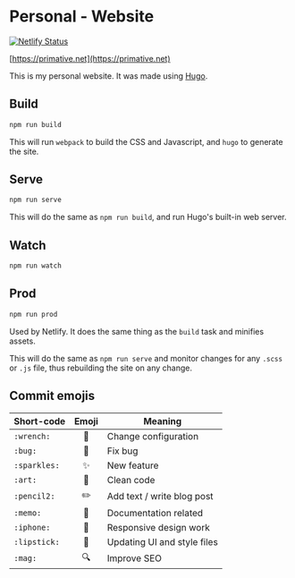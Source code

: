 # Personal - Website

[![Netlify Status](https://api.netlify.com/api/v1/badges/e5c7f5ad-5764-42e2-9f03-aa8d74526160/deploy-status)](https://app.netlify.com/sites/primative/deploys)

[https://primative.net](https://primative.net)

This is my personal website. It was made using [Hugo](https://gohugo.io/).

## Build

```bash
npm run build
```

This will run `webpack` to build the CSS and Javascript, and `hugo` to generate the site.

## Serve

```bash
npm run serve
```

This will do the same as `npm run build`, and run Hugo's built-in web server.

## Watch

```bash
npm run watch
```

## Prod

```bash
npm run prod
```

Used by Netlify. It does the same thing as the `build` task and minifies assets.

This will do the same as `npm run serve` and monitor changes for any `.scss` or `.js` file, thus rebuilding the site on any change.

## Commit emojis

| Short-code   | Emoji | Meaning                     |
| ------------ | :---: | --------------------------- |
| `:wrench:`   |  🔧   | Change configuration        |
| `:bug:`      |  🐛   | Fix bug                     |
| `:sparkles:` |  ✨   | New feature                 |
| `:art:`      |  🎨   | Clean code                  |
| `:pencil2:`  |  ✏️   | Add text / write blog post  |
| `:memo:`     |  📝   | Documentation related       |
| `:iphone:`   |  📱   | Responsive design work      |
| `:lipstick:` |  💄   | Updating UI and style files |
| `:mag:`      |  🔍   | Improve SEO                 |
